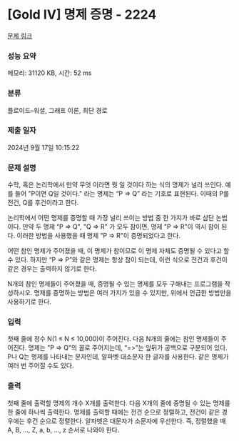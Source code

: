 # [Gold IV] 명제 증명 - 2224 

[문제 링크](https://www.acmicpc.net/problem/2224) 

### 성능 요약

메모리: 31120 KB, 시간: 52 ms

### 분류

플로이드–워셜, 그래프 이론, 최단 경로

### 제출 일자

2024년 9월 17일 10:15:22

### 문제 설명

<p>수학, 혹은 논리학에서 만약 무엇 이라면 뭣 일 것이다 하는 식의 명제가 널리 쓰인다. 예를 들어 "P이면 Q일 것이다." 라는 명제는 “P => Q” 라는 기호로 표현된다. 이때의 P를 전건, Q를 후건이라고 한다.</p>

<p>논리학에서 어떤 명제를 증명할 때 가장 널리 쓰이는 방법 중 한 가지가 바로 삼단 논법이다. 만약 두 명제 “P => Q", "Q => R" 가 모두 참이면, 명제 "P => R"이 역시 참이 된다. 이러한 방법을 사용했을 때 명제 ”P => R"이 증명되었다고 한다.</p>

<p>어떤 참인 명제가 주어졌을 때, 이 명제가 참이므로 이 명제 자체도 증명될 수 있다고 할 수 있다. 하지만 “P => P”와 같은 명제는 항상 참이 되는데, 이런 식으로 전건과 후건이 같은 경우는 출력하지 않기로 한다.</p>

<p>N개의 참인 명제들이 주어졌을 때, 증명될 수 있는 명제를 모두 구해내는 프로그램을 작성하시오. 명제를 증명하는 방법은 여러 가지가 있을 수 있지만, 위에서 언급한 방법만을 사용하기로 한다.</p>

### 입력 

 <p>첫째 줄에 정수 N(1 ≤ N ≤ 10,000)이 주어진다. 다음 N개의 줄에는 참인 명제들이 주어진다. 명제는 "P => Q"의 꼴로 주어지는데, “=>”는 앞뒤가 공백으로 구분되어 있다. P나 Q는 명제를 나타내는 문자인데, 알파벳 대소문자 한 글자를 사용한다. 같은 명제가 여러 번 주어질 수도 있다.</p>

### 출력 

 <p>첫째 줄에 출력할 명제의 개수 X개를 출력한다. 다음 X개의 줄에 증명될 수 있는 명제를 한 줄에 하나씩 출력한다. 명제를 출력할 때에는 전건 순으로 정렬하고, 전건이 같은 경우에는 후건 순으로 정렬한다. 알파벳은 대문자가 소문자에 우선한다. 즉, 정렬했을 때 A, B, …, Z, a, b, …, z 순서로 나와야 한다.</p>

